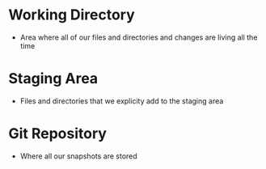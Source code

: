 # Working Directory
- Area where all of our files and directories and changes are living all the time

# Staging Area
- Files and directories that we explicity add to the staging area

# Git Repository
- Where all our snapshots are stored

